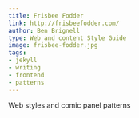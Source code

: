 ```yaml
---
title: Frisbee Fodder
link: http://frisbeefodder.com/
author: Ben Brignell
type: Web and content Style Guide
image: frisbee-fodder.jpg
tags:
- jekyll
- writing
- frontend
- patterns
---
```


Web styles and comic panel patterns
